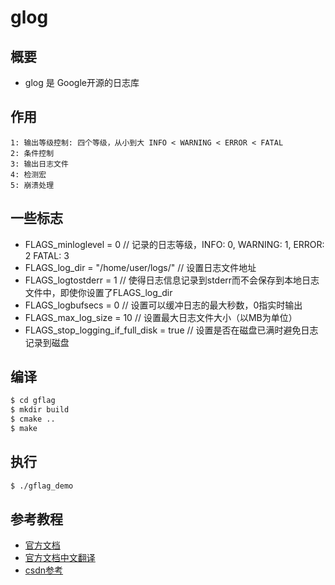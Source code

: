 # glog
## 概要
- glog 是 Google开源的日志库

## 作用
```
1: 输出等级控制: 四个等级，从小到大 INFO < WARNING < ERROR < FATAL
2: 条件控制
3: 输出日志文件
4: 检测宏
5: 崩溃处理
```

## 一些标志
- FLAGS_minloglevel = 0  // 记录的日志等级，INFO: 0, WARNING: 1, ERROR: 2 FATAL: 3
- FLAGS_log_dir = "/home/user/logs/" // 设置日志文件地址
- FLAGS_logtostderr = 1  // 使得日志信息记录到stderr而不会保存到本地日志文件中，即使你设置了FLAGS_log_dir
- FLAGS_logbufsecs = 0 // 设置可以缓冲日志的最大秒数，0指实时输出
- FLAGS_max_log_size = 10 // 设置最大日志文件大小（以MB为单位）
- FLAGS_stop_logging_if_full_disk = true // 设置是否在磁盘已满时避免日志记录到磁盘

## 编译
```bash
$ cd gflag
$ mkdir build
$ cmake ..
$ make
```

## 执行
```bash
$ ./gflag_demo
```

## 参考教程
- [官方文档](...)
- [官方文档中文翻译](http://www.yeolar.com/note/2014/12/20/glog/)
- [csdn参考](https://blog.csdn.net/qq_34347375/article/details/86629421)

